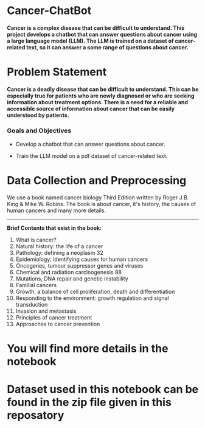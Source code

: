 # Cancer-ChatBot

#### Cancer is a complex disease that can be difficult to understand. This project develops a chatbot that can answer questions about cancer using a large language model (LLM). The LLM is trained on a dataset of cancer-related text, so it can answer a some range of questions about cancer.

# Problem Statement

#### Cancer is a deadly disease that can be difficult to understand. This can be especially true for patients who are newly diagnosed or who are seeking information about treatment options. There is a need for a reliable and accessible source of information about cancer that can be easily understood by patients.

### Goals and Objectives

*   Develop a chatbot that can answer questions about cancer.

*  Train the LLM model on a pdf dataset of cancer-related text.


# **Data Collection and Preprocessing**

We use a book named cancer biology Third Edition written by Roger J.B. King & Mike W. Robins. The book is about cancer, it's history, the causes of human cancers and many more details.


---


**Brief Contents that exist in the book:**

1. What is cancer?
2. Natural history: the life of a cancer
3. Pathology: defining a neoplasm 32
4. Epidemiology: identifying causes for human cancers
5. Oncogenes, tumour suppressor genes and viruses
6. Chemical and radiation carcinogenesis 88
7. Mutations, DNA repair and genetic instability
8. Familial cancers
9. Growth: a balance of cell proliferation, death and differentiation
10. Responding to the environment: growth regulation and signal
transduction
11. Invasion and metastasis
12. Principles of cancer treatment
13. Approaches to cancer prevention


# You will find more details in the notebook 
# Dataset used in this notebook can be found in the zip file given in this reposatory




